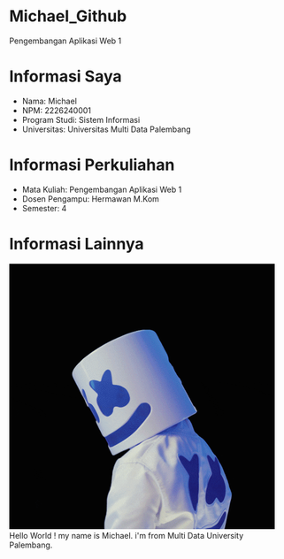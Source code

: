 # Michael_Github
 Pengembangan Aplikasi Web 1
# Informasi Saya

- Nama: Michael
- NPM: 2226240001
- Program Studi: Sistem  Informasi
- Universitas: Universitas Multi Data Palembang

# Informasi Perkuliahan

- Mata Kuliah: Pengembangan Aplikasi Web 1
- Dosen Pengampu: Hermawan M.Kom
- Semester: 4

# Informasi Lainnya
  ![GIF Example](https://github.com/michaelaero21/Michael_Github/blob/main/giphy.gif)
  Hello World ! my name is Michael. i'm from Multi Data University Palembang.
